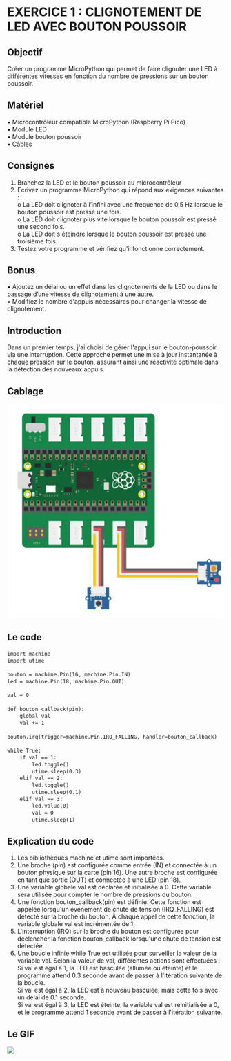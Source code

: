 # EXERCICE 1 : CLIGNOTEMENT DE LED AVEC BOUTON POUSSOIR 
## Objectif
Créer un programme MicroPython qui permet de faire clignoter une LED à différentes vitesses en 
fonction du nombre de pressions sur un bouton poussoir.
## Matériel
• Microcontrôleur compatible MicroPython (Raspberry Pi Pico)\
• Module LED\
• Module bouton poussoir\
• Câbles
## Consignes
1. Branchez la LED et le bouton poussoir au microcontrôleur 
2. Ecrivez un programme MicroPython qui répond aux exigences suivantes : \
o La LED doit clignoter à l’infini avec une fréquence de 0,5 Hz lorsque le bouton poussoir 
est pressé une fois.\
o La LED doit clignoter plus vite lorsque le bouton poussoir est pressé une second fois.\
o La LED doit s'éteindre lorsque le bouton poussoir est pressé une troisième fois.
3. Testez votre programme et vérifiez qu'il fonctionne correctement.
## Bonus
• Ajoutez un délai ou un effet dans les clignotements de la LED ou dans le passage d’une vitesse 
de clignotement à une autre.\
• Modifiez le nombre d'appuis nécessaires pour changer la vitesse de clignotement.
## Introduction
Dans un premier temps, j'ai choisi de gérer l'appui sur le bouton-poussoir via une interruption. Cette approche permet une mise à jour instantanée à chaque pression sur le bouton, assurant ainsi une réactivité optimale dans la détection des nouveaux appuis.
## Cablage
![Cover](https://github.com/hepl-decraye/smartcities/blob/main/images/gpio.png)
## Le code

```
import machine
import utime

bouton = machine.Pin(16, machine.Pin.IN)
led = machine.Pin(18, machine.Pin.OUT)

val = 0

def bouton_callback(pin):
    global val
    val += 1

bouton.irq(trigger=machine.Pin.IRQ_FALLING, handler=bouton_callback)

while True:
    if val == 1:
        led.toggle()
        utime.sleep(0.3)
    elif val == 2:
        led.toggle()
        utime.sleep(0.1)
    elif val == 3:
        led.value(0)
        val = 0
        utime.sleep(1)
```
## Explication du code
1. Les bibliothèques machine et utime sont importées.
2. Une broche (pin) est configurée comme entrée (IN) et connectée à un bouton physique sur la carte (pin 16). Une autre broche est configurée en tant que sortie (OUT) et connectée à une LED (pin 18).
3. Une variable globale val est déclarée et initialisée à 0. Cette variable sera utilisée pour compter le nombre de pressions du bouton.
4. Une fonction bouton_callback(pin) est définie. Cette fonction est appelée lorsqu'un événement de chute de tension (IRQ_FALLING) est détecté sur la broche du bouton. À chaque appel de cette fonction, la variable globale val est incrémentée de 1.
5. L'interruption (IRQ) sur la broche du bouton est configurée pour déclencher la fonction bouton_callback lorsqu'une chute de tension est détectée.
6. Une boucle infinie while True est utilisée pour surveiller la valeur de la variable val. Selon la valeur de val, différentes actions sont effectuées :
\
Si val est égal à 1, la LED est basculée (allumée ou éteinte) et le programme attend 0.3 seconde avant de passer à l'itération suivante de la boucle.
\
Si val est égal à 2, la LED est à nouveau basculée, mais cette fois avec un délai de 0.1 seconde.
\
Si val est égal à 3, la LED est éteinte, la variable val est réinitialisée à 0, et le programme attend 1 seconde avant de passer à l'itération suivante.
## Le GIF
![](https://github.com/hepl-decraye/smartcities/blob/main/gifled.gif)
